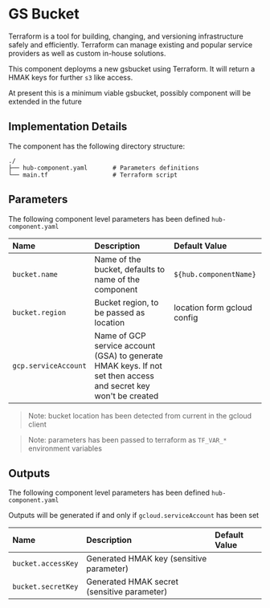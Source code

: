 # GS Bucket

Terraform is a tool for building, changing, and versioning infrastructure safely and efficiently. Terraform can manage existing and popular service providers as well as custom in-house solutions.

This component deployms a new gsbucket using Terraform. It will return a HMAK keys for further `s3` like access.

At present this is a minimum viable gsbucket, possibly component will be extended in the future

## Implementation Details

The component has the following directory structure:

```text
./
├── hub-component.yaml       # Parameters definitions
└── main.tf                  # Terraform script
```

## Parameters

The following component level parameters has been defined `hub-component.yaml`

| Name | Description | Default Value |
| :--- | :---        | :---          |
| `bucket.name` | Name of the bucket, defaults to name of the component | `${hub.componentName}` |
| `bucket.region` | Bucket region, to be passed as location | location form gcloud config |
| `gcp.serviceAccount` | Name of GCP service account (GSA) to generate HMAK keys. If not set then access and secret key won't be created | |


> Note: bucket location has been detected from current in the gcloud client

> Note: parameters has been passed to terraform as `TF_VAR_*` environment variables


## Outputs

The following component level parameters has been defined `hub-component.yaml`

Outputs will be generated if and only if `gcloud.serviceAccount` has been set

| Name | Description | Default Value |
| :--- | :---        | :---          |
| `bucket.accessKey` | Generated HMAK key (sensitive parameter) | |
| `bucket.secretKey` | Generated HMAK secret (sensitive parameter) | |
